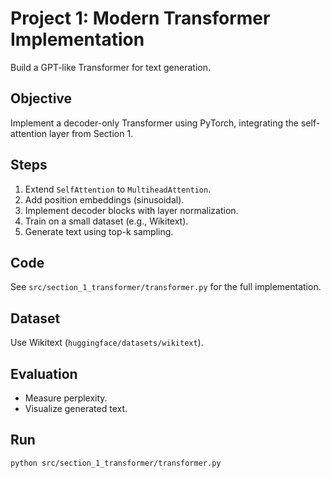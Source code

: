 # Project 1: Modern Transformer Implementation

Build a GPT-like Transformer for text generation.

## Objective
Implement a decoder-only Transformer using PyTorch, integrating the self-attention layer from Section 1.

## Steps
1. Extend `SelfAttention` to `MultiheadAttention`.
2. Add position embeddings (sinusoidal).
3. Implement decoder blocks with layer normalization.
4. Train on a small dataset (e.g., Wikitext).
5. Generate text using top-k sampling.

## Code
See `src/section_1_transformer/transformer.py` for the full implementation.

## Dataset
Use Wikitext (`huggingface/datasets/wikitext`).

## Evaluation
- Measure perplexity.
- Visualize generated text.

## Run
```bash
python src/section_1_transformer/transformer.py
```
